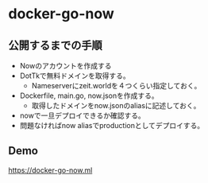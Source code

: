 # docker-go-now

## 公開するまでの手順

- Nowのアカウントを作成する
- DotTkで無料ドメインを取得する。
  - Nameserverにzeit.worldを４つくらい指定しておく。
- Dockerfile, main.go, now.jsonを作成する。
  - 取得したドメインをnow.jsonのaliasに記述しておく。
- nowで一旦デプロイできるか確認する。
- 問題なければnow aliasでproductionとしてデプロイする。

## Demo

https://docker-go-now.ml


